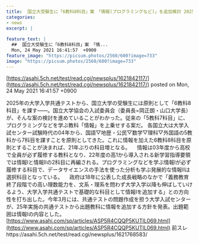 ```yaml
---
title:  国立大受験生に「6教科8科目」案　「情報(プログラミングなど)」を追加検討 2025年〜★2  
categories:
- news
excerpt: |
  
feature_text: |
  ##  国立大受験生に「6教科8科目」案　「情...
  Mon, 24 May 2021 16:41:57  +0900
feature_image: "https://picsum.photos/2560/600?image=733"
image: "https://picsum.photos/2560/600?image=733"
---
```


[https://asahi.5ch.net/test/read.cgi/newsplus/1621842117/](https://asahi.5ch.net/test/read.cgi/newsplus/1621842117/)
posted on Mon, 24 May 2021 16:41:57  +0900

<!--more-->

2025年の大学入学共通テストから、国立大学の受験生には原則として「6教科8科目」を課す——。国立大学協会の入試委員会（委員長=岡正朗・山口大学長）が、そんな案の検討を進めていることがわかった。従来の「5教科7科目」に、プログラミングなどを学ぶ教科「情報」を上乗せする案だ。 各国立大は大学入試センター試験時代の04年から、国語▽地歴・公民▽数学▽理科▽外国語の5教科から7科目を課すことを原則としてきた。これに情報を加えた6教科8科目を原則とすることが決まれば、21年ぶりの科目増となる。 　情報は03年度から高校で全員が必ず履修する教科となり、22年度の高1から導入される新学習指導要領では情報Ⅰと情報Ⅱの2科目に再編される。プログラミングなどを学ぶ情報Ⅰが必ず履修する科目で、データサイエンスの手法を使った分析も学ぶ発展的な情報Ⅱは選択科目となっている。 　政府は18年に公表した成長戦略のなかで「義務教育終了段階での高い理数能力を、文系・理系を問わず大学入学以降も伸ばしていけるよう、大学入学共通テストで基礎的な科目として情報Ⅰを追加する」との方向性を打ち出した。今年3月には、共通テストの問題作成を担う大学入試センターが、25年実施の共通テストから出題教科に情報を追加する方針を発表。出題範囲は情報Ⅰの内容とした。 [https://www.asahi.com/sp/articles/ASP5R4CQQP5KUTIL069.html](https://www.asahi.com/sp/articles/ASP5R4CQQP5KUTIL069.html) 前スレhttps://asahi.5ch.net/test/read.cgi/newsplus/1621768583/
